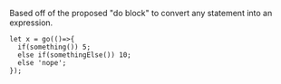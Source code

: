 Based off of the proposed "do block" to convert any statement into an expression.

    let x = go(()=>{
      if(something()) 5;
      else if(somethingElse()) 10;
      else 'nope';
    });
